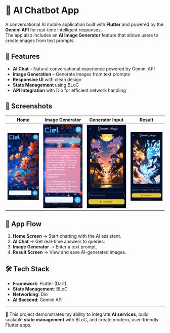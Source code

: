 # 🤖 AI Chatbot App

A conversational AI mobile application built with **Flutter** and powered by the **Gemini API** for real-time intelligent responses.  
The app also includes an **AI Image Generator** feature that allows users to create images from text prompts.  

## 🚀 Features
- **AI Chat** – Natural conversational experience powered by Gemini API  
- **Image Generation** – Generate images from text prompts  
- **Responsive UI** with clean design  
- **State Management** using BLoC  
- **API Integration** with Dio for efficient network handling  

## 📸 Screenshots

| Home | Image Generator | Generator Input | Result |
|------|-----------------|-----------------|--------|
| ![Home](assets/screenshots/home.png) | ![Result](assets/screenshots/result.png)    | ![Image Generator Input](assets/screenshots/image_generator_1.png) | ![Image Generator](assets/screenshots/image_generator.png) |

## 📱 App Flow
1. **Home Screen** → Start chatting with the AI assistant.  
2. **AI Chat** → Get real-time answers to queries.  
3. **Image Generator** → Enter a text prompt.  
4. **Result Screen** → View and save AI-generated images.  

## 🛠️ Tech Stack
- **Framework**: Flutter (Dart)  
- **State Management**: BLoC  
- **Networking**: Dio  
- **AI Backend**: Gemini API  

---

📌 This project demonstrates my ability to integrate **AI services**, build scalable **state management** with BLoC, and create modern, user-friendly Flutter apps.
